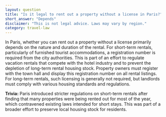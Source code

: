 ```yaml
---
layout: question
title: "Is it legal to rent out a property without a license in Paris?"
short_answer: "Depends"
disclaimer: "This is not legal advice. Laws may vary by region."
category: travel-law
---
```

In Paris, whether you can rent out a property without a license primarily depends on the nature and duration of the rental. For short-term rentals, particularly of furnished tourist accommodations, a registration number is required from the city authorities. This is part of an effort to regulate vacation rentals that compete with the hotel industry and to prevent the depletion of long-term rental housing stock. Property owners must register with the town hall and display this registration number on all rental listings. For long-term rentals, such licensing is generally not required, but landlords must comply with various housing standards and regulations.

**Trivia:** Paris introduced stricter regulations on short-term rentals after finding that many properties were being rented out for most of the year, which contravened existing laws intended for short stays. This was part of a broader effort to preserve local housing stock for residents.
